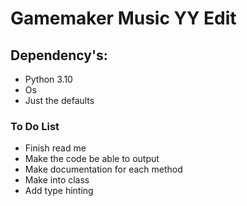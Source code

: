 # Gamemaker Music YY Edit


## Dependency's:
+ Python 3.10
+ Os
+ Just the defaults

### To Do List
+ Finish read me
+ Make the code be able to output
+ Make documentation for each method
+ Make into class
+ Add type hinting
